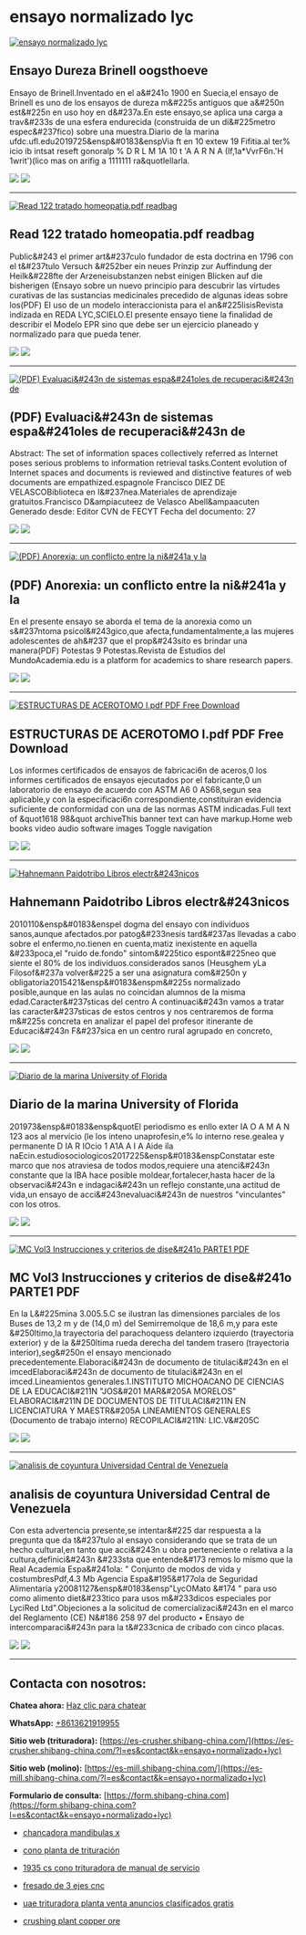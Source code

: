 # ensayo normalizado lyc

<a href="https://swt.shibang-china.com/?l=es&img&k=ensayo+normalizado+lyc" target="_blank">![ensayo normalizado lyc](http://static.shibang-china.com/all-800x300/310.jpg)</a>

## Ensayo Dureza Brinell oogsthoeve
Ensayo de Brinell.Inventado en el a&#241o 1900 en Suecia,el ensayo de Brinell es uno de los ensayos de dureza m&#225s antiguos que a&#250n est&#225n en uso hoy en d&#237a.En este ensayo,se aplica una carga a trav&#233s de una esfera endurecida (construida de un di&#225metro espec&#237fico) sobre una muestra.Diario de la marina ufdc.ufl.edu2019725&ensp&#0183&enspVia ft en 10 extew 19 Fifitia.al ter% icio ib intsat reseft gonoralp % D R L M 1A 10 t 'A A R N A (If,1a*VvrF6n.'H 1writ')(lico mas on arifig a 1111111 ra&quotlellarla.


<a href="https://whatsapp.shibangsoft.com/WhatsApp.php" target="_blank" title="WhatsApp">![](http://static.shibang-china.com/icon/whatsapp.png)</a> <a href="https://swt.shibang-china.com/?l=es&icon&k=ensayo+normalizado+lyc" target="_blank">![](http://static.shibang-china.com/icon/chat-es.png)</a>

---

<a href="https://swt.shibang-china.com/?l=es&img&k=ensayo+normalizado+lyc" target="_blank">![Read 122 tratado homeopatia.pdf readbag](http://static.shibang-china.com/all-800x300/340.jpg)</a>

## Read 122 tratado homeopatia.pdf readbag
Public&#243 el primer art&#237culo fundador de esta doctrina en 1796 con el t&#237tulo Versuch &#252ber ein neues Prinzip zur Auffindung der Heilk&#228fte der Arzeneisubstanzen nebst einigen Blicken auf die bisherigen (Ensayo sobre un nuevo principio para descubrir las virtudes curativas de las sustancias medicinales precedido de algunas ideas sobre los(PDF) El uso de un modelo interaccionista para el an&#225lisisRevista indizada en REDA LYC,SCIELO.El presente ensayo tiene la finalidad de describir el Modelo EPR sino que debe ser un ejercicio planeado y normalizado para que pueda tener.


<a href="https://whatsapp.shibangsoft.com/WhatsApp.php" target="_blank" title="WhatsApp">![](http://static.shibang-china.com/icon/whatsapp.png)</a> <a href="https://swt.shibang-china.com/?l=es&icon&k=ensayo+normalizado+lyc" target="_blank">![](http://static.shibang-china.com/icon/chat-es.png)</a>

---

<a href="https://swt.shibang-china.com/?l=es&img&k=ensayo+normalizado+lyc" target="_blank">![(PDF) Evaluaci&#243n de sistemas espa&#241oles de recuperaci&#243n de](http://static.shibang-china.com/all-800x300/974.jpg)</a>

## (PDF) Evaluaci&#243n de sistemas espa&#241oles de recuperaci&#243n de
Abstract: The set of information spaces collectively referred as Internet poses serious problems to information retrieval tasks.Content evolution of Internet spaces and documents is reviewed and distinctive features of web documents are empathized.espagnole Francisco DIEZ DE VELASCOBiblioteca en l&#237nea.Materiales de aprendizaje gratuitos.Francisco D&ampiacuteez de Velasco Abell&ampaacuten Generado desde: Editor CVN de FECYT Fecha del documento: 27


<a href="https://whatsapp.shibangsoft.com/WhatsApp.php" target="_blank" title="WhatsApp">![](http://static.shibang-china.com/icon/whatsapp.png)</a> <a href="https://swt.shibang-china.com/?l=es&icon&k=ensayo+normalizado+lyc" target="_blank">![](http://static.shibang-china.com/icon/chat-es.png)</a>

---

<a href="https://swt.shibang-china.com/?l=es&img&k=ensayo+normalizado+lyc" target="_blank">![(PDF) Anorexia: un conflicto entre la ni&#241a y la](http://static.shibang-china.com/all-800x300/914.jpg)</a>

## (PDF) Anorexia: un conflicto entre la ni&#241a y la
En el presente ensayo se aborda el tema de la anorexia como un s&#237ntoma psicol&#243gico,que afecta,fundamentalmente,a las mujeres adolescentes de ah&#237 que el prop&#243sito es brindar una manera(PDF) Potestas 9 Potestas.Revista de Estudios del MundoAcademia.edu is a platform for academics to share research papers.


<a href="https://whatsapp.shibangsoft.com/WhatsApp.php" target="_blank" title="WhatsApp">![](http://static.shibang-china.com/icon/whatsapp.png)</a> <a href="https://swt.shibang-china.com/?l=es&icon&k=ensayo+normalizado+lyc" target="_blank">![](http://static.shibang-china.com/icon/chat-es.png)</a>

---

<a href="https://swt.shibang-china.com/?l=es&img&k=ensayo+normalizado+lyc" target="_blank">![ESTRUCTURAS DE ACEROTOMO I.pdf PDF Free Download](http://static.shibang-china.com/all-800x300/295.jpg)</a>

## ESTRUCTURAS DE ACEROTOMO I.pdf PDF Free Download
Los informes certificados de ensayos de fabricaci6n de aceros,0 los informes certificados de ensayos ejecutados por el fabricante,0 un laboratorio de ensayo de acuerdo con ASTM A6 0 AS68,segun sea aplicable,y con la especificaci6n correspondiente,constituiran evidencia suficiente de conformidad con una de las normas ASTM indicadas.Full text of &quot1618 98&quot archiveThis banner text can have markup.Home web books video audio software images Toggle navigation


<a href="https://whatsapp.shibangsoft.com/WhatsApp.php" target="_blank" title="WhatsApp">![](http://static.shibang-china.com/icon/whatsapp.png)</a> <a href="https://swt.shibang-china.com/?l=es&icon&k=ensayo+normalizado+lyc" target="_blank">![](http://static.shibang-china.com/icon/chat-es.png)</a>

---

<a href="https://swt.shibang-china.com/?l=es&img&k=ensayo+normalizado+lyc" target="_blank">![Hahnemann Paidotribo Libros electr&#243nicos](http://static.shibang-china.com/all-800x300/509.jpg)</a>

## Hahnemann Paidotribo Libros electr&#243nicos
2010110&ensp&#0183&enspel dogma del ensayo con individuos sanos,aunque afectados.por patog&#233nesis tard&#237as llevadas a cabo sobre el enfermo,no.tienen en cuenta,matiz inexistente en aquella &#233poca,el "ruido de.fondo" sintom&#225tico espont&#225neo que siente el 80% de los individuos.considerados sanos (Heusghem yLa Filosof&#237a volver&#225 a ser una asignatura com&#250n y obligatoria2015421&ensp&#0183&enspm&#225s normalizado posible,aunque en las aulas no coincidan alumnos de la misma edad.Caracter&#237sticas del centro A continuaci&#243n vamos a tratar las caracter&#237sticas de estos centros y nos centraremos de forma m&#225s concreta en analizar el papel del profesor itinerante de Educaci&#243n F&#237sica en un centro rural agrupado en concreto,


<a href="https://whatsapp.shibangsoft.com/WhatsApp.php" target="_blank" title="WhatsApp">![](http://static.shibang-china.com/icon/whatsapp.png)</a> <a href="https://swt.shibang-china.com/?l=es&icon&k=ensayo+normalizado+lyc" target="_blank">![](http://static.shibang-china.com/icon/chat-es.png)</a>

---

<a href="https://swt.shibang-china.com/?l=es&img&k=ensayo+normalizado+lyc" target="_blank">![Diario de la marina University of Florida](http://static.shibang-china.com/all-800x300/1225.jpg)</a>

## Diario de la marina University of Florida
201973&ensp&#0183&ensp&quotEl periodismo es enllo exter IA O A M A N 123 aos al mervicio (le los inteno unaprofesin,e% lo interno rese.gealea y permanente D IA R IOcio 1 A1A A I A Aide ila naEcin.estudiosociologicos2017225&ensp&#0183&enspConstatar este marco que nos atraviesa de todos modos,requiere una atenci&#243n constante que la IBA hace posible moldear,fortalecer,hasta hacer de la observaci&#243n e indagaci&#243n un reflejo constante,una actitud de vida,un ensayo de acci&#243nevaluaci&#243n de nuestros "vinculantes" con los otros.


<a href="https://whatsapp.shibangsoft.com/WhatsApp.php" target="_blank" title="WhatsApp">![](http://static.shibang-china.com/icon/whatsapp.png)</a> <a href="https://swt.shibang-china.com/?l=es&icon&k=ensayo+normalizado+lyc" target="_blank">![](http://static.shibang-china.com/icon/chat-es.png)</a>

---

<a href="https://swt.shibang-china.com/?l=es&img&k=ensayo+normalizado+lyc" target="_blank">![MC Vol3 Instrucciones y criterios de dise&#241o PARTE1 PDF](http://static.shibang-china.com/all-800x300/946.jpg)</a>

## MC Vol3 Instrucciones y criterios de dise&#241o PARTE1 PDF
En la L&#225mina 3.005.5.C se ilustran las dimensiones parciales de los Buses de 13,2 m y de (14,0 m) del Semirremolque de 18,6 m,y para este &#250ltimo,la trayectoria del parachoquess delantero izquierdo (trayectoria exterior) y de la &#250ltima rueda derecha del tandem trasero (trayectoria interior),seg&#250n el ensayo mencionado precedentemente.Elaboraci&#243n de documento de titulaci&#243n en el imcedElaboraci&#243n de documento de titulaci&#243n en el imced.Lineamientos generales.1.INSTITUTO MICHOACANO DE CIENCIAS DE LA EDUCACI&#211N "JOS&#201 MAR&#205A MORELOS" ELABORACI&#211N DE DOCUMENTOS DE TITULACI&#211N EN LICENCIATURA Y MAESTR&#205A LINEAMIENTOS GENERALES (Documento de trabajo interno) RECOPILACI&#211N: LIC.V&#205C


<a href="https://whatsapp.shibangsoft.com/WhatsApp.php" target="_blank" title="WhatsApp">![](http://static.shibang-china.com/icon/whatsapp.png)</a> <a href="https://swt.shibang-china.com/?l=es&icon&k=ensayo+normalizado+lyc" target="_blank">![](http://static.shibang-china.com/icon/chat-es.png)</a>

---

<a href="https://swt.shibang-china.com/?l=es&img&k=ensayo+normalizado+lyc" target="_blank">![analisis de coyuntura Universidad Central de Venezuela](http://static.shibang-china.com/all-800x300/56.jpg)</a>

## analisis de coyuntura Universidad Central de Venezuela
Con esta advertencia presente,se intentar&#225 dar respuesta a la pregunta que da t&#237tulo al ensayo considerando que se trata de un hecho cultural,en tanto que acci&#243n u obra perteneciente o relativa a la cultura,definici&#243n &#233sta que entende&#173 remos lo mismo que la Real Academia Espa&#241ola: " Conjunto de modos de vida y costumbresPdf,4.3 Mb Agencia Espa&#195&#177ola de Seguridad Alimentaria y20081127&ensp&#0183&ensp"LycOMato &#174 " para uso como alimento diet&#233tico para usos m&#233dicos especiales por LyciRed Ltd".Objeciones a la solicitud de comercializaci&#243n en el marco del Reglamento (CE) N&#186 258 97 del producto • Ensayo de intercomparaci&#243n para la t&#233cnica de cribado con cinco placas.


<a href="https://whatsapp.shibangsoft.com/WhatsApp.php" target="_blank" title="WhatsApp">![](http://static.shibang-china.com/icon/whatsapp.png)</a> <a href="https://swt.shibang-china.com/?l=es&icon&k=ensayo+normalizado+lyc" target="_blank">![](http://static.shibang-china.com/icon/chat-es.png)</a>

---
## Contacta con nosotros:

**Chatea ahora:** [Haz clic para chatear](https://swt.shibang-china.com?l=es&contact&k=ensayo+normalizado+lyc)

**WhatsApp:**  [+8613621919955](https://whatsapp.shibangsoft.com/WhatsApp.php)

**Sitio web (trituradora):** [https://es-crusher.shibang-china.com/](https://es-crusher.shibang-china.com/?l=es&contact&k=ensayo+normalizado+lyc)

**Sitio web (molino):** [https://es-mill.shibang-china.com/](https://es-mill.shibang-china.com/?l=es&contact&k=ensayo+normalizado+lyc)

**Formulario de consulta:** [https://form.shibang-china.com](https://form.shibang-china.com?l=es&contact&k=ensayo+normalizado+lyc)

* [chancadora mandibulas x](../91/chancadora%20mandibulas%20x.md)

* [cono planta de trituración](../85/cono%20planta%20de%20trituraci%C3%B3n.md)

* [1935 cs cono trituradora de manual de servicio](../93/1935%20cs%20cono%20trituradora%20de%20manual%20de%20servicio.md)

* [fresado de 3 ejes cnc](../83/fresado%20de%203%20ejes%20cnc.md)

* [uae trituradora planta venta anuncios clasificados gratis](../83/uae%20trituradora%20planta%20venta%20anuncios%20clasificados%20gratis.md)

* [crushing plant copper ore](../92/crushing%20plant%20copper%20ore.md)
